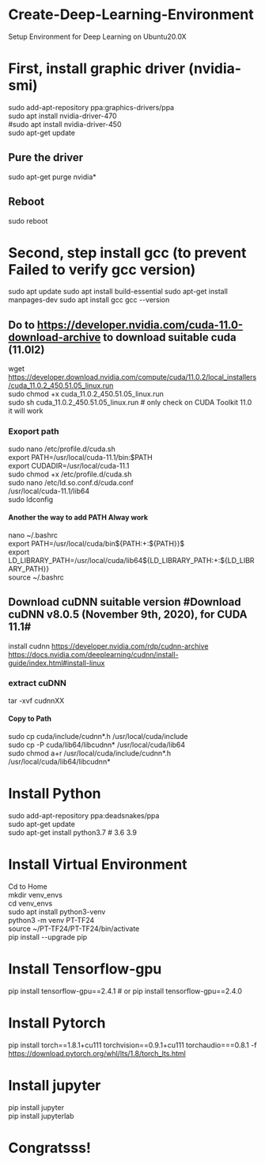 # Create-Deep-Learning-Environment
Setup Environment for Deep Learning on Ubuntu20.0X <br/>

# First, install graphic driver (nvidia-smi)
sudo add-apt-repository ppa:graphics-drivers/ppa <br/>
sudo apt install nvidia-driver-470 <br/>
#sudo apt install nvidia-driver-450 <br/>
sudo apt-get update <br/>
## Pure the driver 
sudo apt-get purge nvidia* <br/>
## Reboot  
sudo reboot  <br/>
# Second, step install gcc (to prevent Failed to verify gcc version) 
sudo apt update 
sudo apt install build-essential 
sudo apt-get install manpages-dev 
sudo apt install gcc 
gcc --version 
## Do to https://developer.nvidia.com/cuda-11.0-download-archive to download suitable cuda (11.0l2) 
wget https://developer.download.nvidia.com/compute/cuda/11.0.2/local_installers/cuda_11.0.2_450.51.05_linux.run <br/>
sudo chmod +x cuda_11.0.2_450.51.05_linux.run <br/>
sudo sh cuda_11.0.2_450.51.05_linux.run # only check on CUDA Toolkit 11.0 it will work <br/>
### Exoport path
sudo nano /etc/profile.d/cuda.sh <br/>
export PATH=/usr/local/cuda-11.1/bin:$PATH <br/>
export CUDADIR=/usr/local/cuda-11.1 <br/> 
sudo chmod +x /etc/profile.d/cuda.sh <br/>
sudo nano /etc/ld.so.conf.d/cuda.conf <br/>
/usr/local/cuda-11.1/lib64  <br/>
sudo ldconfig <br/>
#### Another the way to add PATH Alway work
nano ~/.bashrc  <br/>
export PATH=/usr/local/cuda/bin${PATH:+:${PATH}}$  <br/>
export LD_LIBRARY_PATH=/usr/local/cuda/lib64${LD_LIBRARY_PATH:+:${LD_LIBRARY_PATH}} <br/>
source ~/.bashrc <br/>

## Download cuDNN suitable version #Download cuDNN v8.0.5 (November 9th, 2020), for CUDA 11.1#
install cudnn https://developer.nvidia.com/rdp/cudnn-archive <br/>
https://docs.nvidia.com/deeplearning/cudnn/install-guide/index.html#install-linux <br/>
### extract cuDNN
tar -xvf cudnnXX <br/>
#### Copy to Path
sudo cp cuda/include/cudnn*.h /usr/local/cuda/include <br/>
sudo cp -P cuda/lib64/libcudnn* /usr/local/cuda/lib64 <br/>
sudo chmod a+r /usr/local/cuda/include/cudnn*.h /usr/local/cuda/lib64/libcudnn* <br/>

# Install Python
sudo add-apt-repository ppa:deadsnakes/ppa <br/>
sudo apt-get update <br/>
sudo apt-get install python3.7 # 3.6 3.9  <br/>

# Install Virtual Environment
Cd to Home <br/>
mkdir venv_envs <br/>
cd venv_envs <br/>
sudo apt install python3-venv <br/>
python3 -m venv PT-TF24 <br/>
source ~/PT-TF24/PT-TF24/bin/activate <br/>
pip install --upgrade pip <br/>

# Install Tensorflow-gpu 
pip install tensorflow-gpu==2.4.1 # or pip install tensorflow-gpu==2.4.0 <br/>

# Install Pytorch
pip install torch==1.8.1+cu111 torchvision==0.9.1+cu111 torchaudio===0.8.1 -f https://download.pytorch.org/whl/lts/1.8/torch_lts.html

# Install jupyter
pip install jupyter <br/>
pip install jupyterlab <br/>

# Congratsss!
